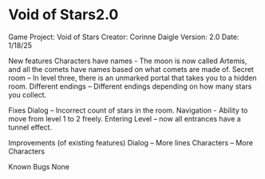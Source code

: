 # Void of Stars2.0

Game Project: Void of Stars
Creator: Corinne Daigle
Version: 2.0
Date: 1/18/25

New features
Characters have names - The moon is now called Artemis, and all the comets have names based on what comets are made of. 
Secret room – In level three, there is an unmarked portal that takes you to a hidden room. 
Different endings – Different endings depending on how many stars you collect. 

Fixes
Dialog – Incorrect count of stars in the room.
Navigation - Ability to move from level 1 to 2 freely. 
Entering Level – now all entrances have a tunnel effect.

Improvements (of existing features)
Dialog – More lines
Characters – More Characters

Known Bugs
None
